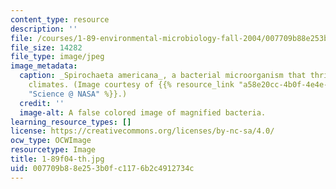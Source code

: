 ```yaml
---
content_type: resource
description: ''
file: /courses/1-89-environmental-microbiology-fall-2004/007709b88e253b0fc1176b2c4912734c_1-89f04-th.jpg
file_size: 14282
file_type: image/jpeg
image_metadata:
  caption: _Spirochaeta americana_, a bacterial microorganism that thrives in harsh
    climates. (Image courtesy of {{% resource_link "a58e20cc-4b0f-4e4e-a029-097240841f58"
    "Science @ NASA" %}}.)
  credit: ''
  image-alt: A false colored image of magnified bacteria.
learning_resource_types: []
license: https://creativecommons.org/licenses/by-nc-sa/4.0/
ocw_type: OCWImage
resourcetype: Image
title: 1-89f04-th.jpg
uid: 007709b8-8e25-3b0f-c117-6b2c4912734c
---
```

